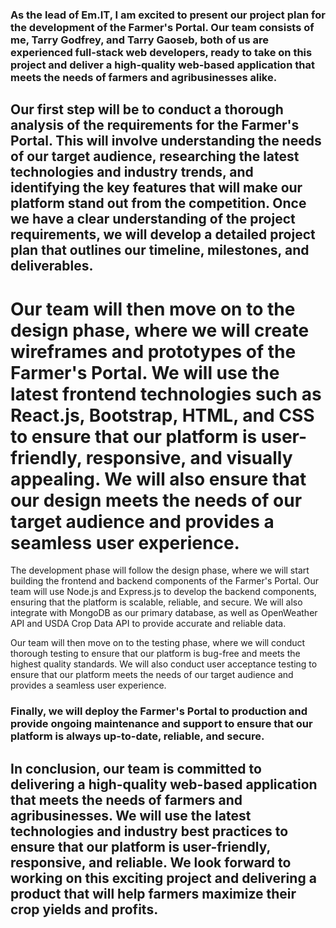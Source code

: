 ### As the lead of Em.IT, I am excited to present our project plan for the development of the Farmer's Portal. Our team consists of me, Tarry Godfrey, and Tarry Gaoseb, both of us are experienced full-stack web developers, ready to take on this project and deliver a high-quality web-based application that meets the needs of farmers and agribusinesses alike.

## Our first step will be to conduct a thorough analysis of the requirements for the Farmer's Portal. This will involve understanding the needs of our target audience, researching the latest technologies and industry trends, and identifying the key features that will make our platform stand out from the competition. Once we have a clear understanding of the project requirements, we will develop a detailed project plan that outlines our timeline, milestones, and deliverables.

# Our team will then move on to the design phase, where we will create wireframes and prototypes of the Farmer's Portal. We will use the latest frontend technologies such as React.js, Bootstrap, HTML, and CSS to ensure that our platform is user-friendly, responsive, and visually appealing. We will also ensure that our design meets the needs of our target audience and provides a seamless user experience.

The development phase will follow the design phase, where we will start building the frontend and backend components of the Farmer's Portal. Our team will use Node.js and Express.js to develop the backend components, ensuring that the platform is scalable, reliable, and secure. We will also integrate with MongoDB as our primary database, as well as OpenWeather API and USDA Crop Data API to provide accurate and reliable data.

Our team will then move on to the testing phase, where we will conduct thorough testing to ensure that our platform is bug-free and meets the highest quality standards. We will also conduct user acceptance testing to ensure that our platform meets the needs of our target audience and provides a seamless user experience.

### Finally, we will deploy the Farmer's Portal to production and provide ongoing maintenance and support to ensure that our platform is always up-to-date, reliable, and secure.

## In conclusion, our team is committed to delivering a high-quality web-based application that meets the needs of farmers and agribusinesses. We will use the latest technologies and industry best practices to ensure that our platform is user-friendly, responsive, and reliable. We look forward to working on this exciting project and delivering a product that will help farmers maximize their crop yields and profits.
